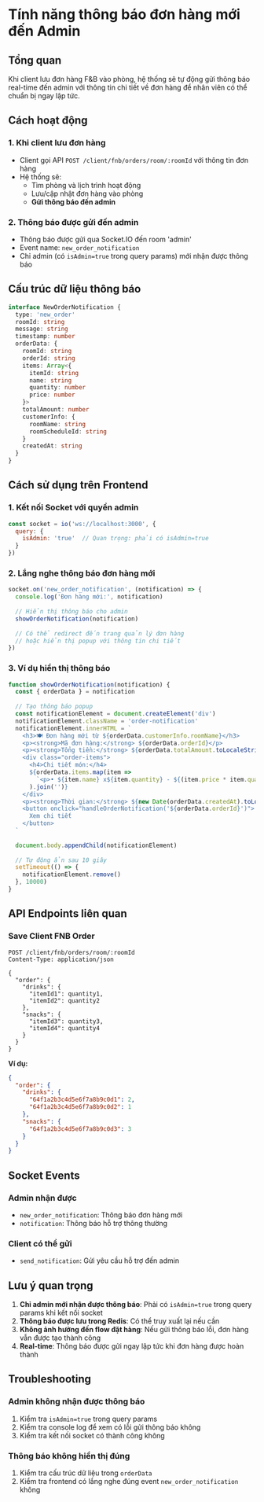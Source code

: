 # Tính năng thông báo đơn hàng mới đến Admin

## Tổng quan
Khi client lưu đơn hàng F&B vào phòng, hệ thống sẽ tự động gửi thông báo real-time đến admin với thông tin chi tiết về đơn hàng để nhân viên có thể chuẩn bị ngay lập tức.

## Cách hoạt động

### 1. Khi client lưu đơn hàng
- Client gọi API `POST /client/fnb/orders/room/:roomId` với thông tin đơn hàng
- Hệ thống sẽ:
  - Tìm phòng và lịch trình hoạt động
  - Lưu/cập nhật đơn hàng vào phòng
  - **Gửi thông báo đến admin**

### 2. Thông báo được gửi đến admin
- Thông báo được gửi qua Socket.IO đến room 'admin'
- Event name: `new_order_notification`
- Chỉ admin (có `isAdmin=true` trong query params) mới nhận được thông báo

## Cấu trúc dữ liệu thông báo

```typescript
interface NewOrderNotification {
  type: 'new_order'
  roomId: string
  message: string
  timestamp: number
  orderData: {
    roomId: string
    orderId: string
    items: Array<{
      itemId: string
      name: string
      quantity: number
      price: number
    }>
    totalAmount: number
    customerInfo: {
      roomName: string
      roomScheduleId: string
    }
    createdAt: string
  }
}
```

## Cách sử dụng trên Frontend

### 1. Kết nối Socket với quyền admin
```javascript
const socket = io('ws://localhost:3000', {
  query: {
    isAdmin: 'true'  // Quan trọng: phải có isAdmin=true
  }
})
```

### 2. Lắng nghe thông báo đơn hàng mới
```javascript
socket.on('new_order_notification', (notification) => {
  console.log('Đơn hàng mới:', notification)
  
  // Hiển thị thông báo cho admin
  showOrderNotification(notification)
  
  // Có thể redirect đến trang quản lý đơn hàng
  // hoặc hiển thị popup với thông tin chi tiết
})
```

### 3. Ví dụ hiển thị thông báo
```javascript
function showOrderNotification(notification) {
  const { orderData } = notification
  
  // Tạo thông báo popup
  const notificationElement = document.createElement('div')
  notificationElement.className = 'order-notification'
  notificationElement.innerHTML = `
    <h3>🍽️ Đơn hàng mới từ ${orderData.customerInfo.roomName}</h3>
    <p><strong>Mã đơn hàng:</strong> ${orderData.orderId}</p>
    <p><strong>Tổng tiền:</strong> ${orderData.totalAmount.toLocaleString()} VNĐ</p>
    <div class="order-items">
      <h4>Chi tiết món:</h4>
      ${orderData.items.map(item => 
        `<p>• ${item.name} x${item.quantity} - ${(item.price * item.quantity).toLocaleString()} VNĐ</p>`
      ).join('')}
    </div>
    <p><strong>Thời gian:</strong> ${new Date(orderData.createdAt).toLocaleString()}</p>
    <button onclick="handleOrderNotification('${orderData.orderId}')">
      Xem chi tiết
    </button>
  `
  
  document.body.appendChild(notificationElement)
  
  // Tự động ẩn sau 10 giây
  setTimeout(() => {
    notificationElement.remove()
  }, 10000)
}
```

## API Endpoints liên quan

### Save Client FNB Order
```
POST /client/fnb/orders/room/:roomId
Content-Type: application/json

{
  "order": {
    "drinks": {
      "itemId1": quantity1,
      "itemId2": quantity2
    },
    "snacks": {
      "itemId3": quantity3,
      "itemId4": quantity4
    }
  }
}
```

**Ví dụ:**
```json
{
  "order": {
    "drinks": {
      "64f1a2b3c4d5e6f7a8b9c0d1": 2,
      "64f1a2b3c4d5e6f7a8b9c0d2": 1
    },
    "snacks": {
      "64f1a2b3c4d5e6f7a8b9c0d3": 3
    }
  }
}
```

## Socket Events

### Admin nhận được
- `new_order_notification`: Thông báo đơn hàng mới
- `notification`: Thông báo hỗ trợ thông thường

### Client có thể gửi
- `send_notification`: Gửi yêu cầu hỗ trợ đến admin

## Lưu ý quan trọng

1. **Chỉ admin mới nhận được thông báo**: Phải có `isAdmin=true` trong query params khi kết nối socket
2. **Thông báo được lưu trong Redis**: Có thể truy xuất lại nếu cần
3. **Không ảnh hưởng đến flow đặt hàng**: Nếu gửi thông báo lỗi, đơn hàng vẫn được tạo thành công
4. **Real-time**: Thông báo được gửi ngay lập tức khi đơn hàng được hoàn thành

## Troubleshooting

### Admin không nhận được thông báo
1. Kiểm tra `isAdmin=true` trong query params
2. Kiểm tra console log để xem có lỗi gửi thông báo không
3. Kiểm tra kết nối socket có thành công không

### Thông báo không hiển thị đúng
1. Kiểm tra cấu trúc dữ liệu trong `orderData`
2. Kiểm tra frontend có lắng nghe đúng event `new_order_notification` không
